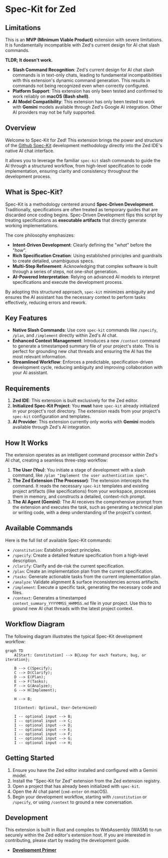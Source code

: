 # Spec-Kit for Zed

## Limitations

This is an **MVP (Minimum Viable Product)** extension with severe limitations. It is fundamentally incompatible with Zed's current design for AI chat slash commands.

**TLDR; It doesn't work.**

*   **Slash Command Recognition**: Zed's current design for AI chat slash commands is in text-only chats, leading to fundamental incompatibilities with this extension's dynamic command generation. This results in commands not being recognized even when correctly configured.
*   **Platform Support**: This extension has only been tested and confirmed to work reliably on **macOS (Bash shell)**.
*   **AI Model Compatibility**: This extension has only been tested to work with **Gemini** models available through Zed's Google AI integration. Other AI providers may not be fully supported.

## Overview

Welcome to Spec-Kit for Zed! This extension brings the power and structure of the [Github Spec-Kit](https://github.com/github/spec-kit) development methodology directly into the Zed IDE's native AI chat interface.

It allows you to leverage the familiar `spec-kit` slash commands to guide the AI through a structured workflow, from high-level specification to code implementation, ensuring clarity and consistency throughout the development process.

## What is Spec-Kit?

Spec-Kit is a methodology centered around **Spec-Driven Development**. Traditionally, specifications are often treated as temporary guides that are discarded once coding begins. Spec-Driven Development flips this script by treating specifications as **executable artifacts** that directly generate working implementations.

The core philosophy emphasizes:

*   **Intent-Driven Development**: Clearly defining the "_what_" before the "_how_".
*   **Rich Specification Creation**: Using established principles and guardrails to create detailed, unambiguous specs.
*   **Multi-Step Refinement**: Acknowledging that complex software is built through a series of steps, not one-shot generation.
*   **AI-Powered Interpretation**: Relying on advanced AI models to interpret specifications and execute the development process.

By adopting this structured approach, `spec-kit` minimizes ambiguity and ensures the AI assistant has the necessary context to perform tasks effectively, reducing errors and rework.

## Key Features

*   **Native Slash Commands**: Use core `spec-kit` commands like `/specify`, `/plan`, and `/implement` directly within Zed's AI chat.
*   **Enhanced Context Management**: Introduces a new `/context` command to generate a timestamped summary file of your project's state. This is perfect for grounding new chat threads and ensuring the AI has the most relevant information.
*   **Streamlined Workflow**: Enforces a predictable, specification-driven development cycle, reducing ambiguity and improving collaboration with your AI assistant.

## Requirements

1.  **Zed IDE**: This extension is built exclusively for the Zed editor.
2.  **Initialized Spec-Kit Project**: You **must** have `spec-kit` already initialized in your project's root directory. The extension reads from your project's `spec-kit` configuration and templates.
3.  **AI Provider**: This extension currently only works with **Gemini** models available through Zed's AI integration.

## How It Works

The extension operates as an intelligent command processor within Zed's AI chat, creating a seamless three-step workflow:

1.  **The User (You)**: You initiate a stage of development with a slash command, like `/plan "Implement the user authentication spec"`.
2.  **The Zed Extension (The Processor)**: The extension intercepts the command. It reads the necessary `spec-kit` templates and existing project artifacts (like specifications) from your workspace, processes them in memory, and constructs a detailed, context-rich prompt.
3.  **The AI Agent (Gemini)**: The AI receives the comprehensive prompt from the extension and executes the task, such as generating a technical plan or writing code, with a deep understanding of the project's context.

## Available Commands

Here is the full list of available Spec-Kit commands:

*   `/constitution`: Establish project principles.
*   `/specify`: Create a detailed feature specification from a high-level description.
*   `/clarify`: Clarify and de-risk the current specification.
*   `/plan`: Create an implementation plan from the current specification.
*   `/tasks`: Generate actionable tasks from the current implementation plan.
*   `/analyze`: Validate alignment & surface inconsistencies across artifacts.
*   `/implement`: Execute a specific task, generating the necessary code and files.
*   `/context`: Generates a timestamped `context_summary_YYYYMMSS_HHMMSS.md` file in your project. Use this to ground new AI chat threads with the latest project context.

## Workflow Diagram

The following diagram illustrates the typical Spec-Kit development workflow:

```mermaid
graph TD
    A[Start: Constitution] --> B{Loop for each feature, bug, or iteration};

    B --> C(Specify);
    C --> D(Clarify);
    D --> E(Plan);
    E --> F(Tasks);
    F --> G(Analyze);
    G --> H(Implement);

    H --> B;

    I(Context: Optional, User-Determined)

    I -- optional input --> B;
    I -- optional input --> C;
    I -- optional input --> D;
    I -- optional input --> E;
    I -- optional input --> F;
    I -- optional input --> G;
    I -- optional input --> H;
```

## Getting Started

1.  Ensure you have the Zed editor installed and configured with a Gemini model.
2.  Install the "Spec-Kit for Zed" extension from the Zed extension registry.
3.  Open a project that has already been initialized with `spec-kit`.
4.  Open the AI chat panel (`cmd-enter` on macOS).
5.  Begin your development workflow, starting with `/constitution` or `/specify`, or using `/context` to ground a new conversation.

## Development

This extension is built in Rust and compiles to WebAssembly (WASM) to run securely within the Zed editor's extension host. If you are interested in contributing, please start by reading the development guide.

*   [**Development Primer**](./reference/Notes/development_primer.md)